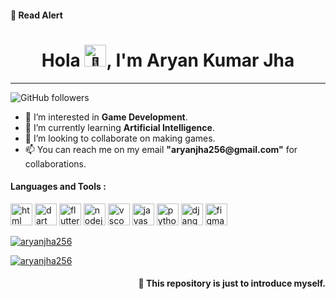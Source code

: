 <h4>💢 Read Alert</h4>
<h1 align="center">Hola <img src="https://media.tenor.com/images/c44f474c9e5f6a56431e6d21d913805d/tenor.gif" alt="👋" height="35"/>, I'm Aryan Kumar Jha</h1>
<hr>

![GitHub followers](https://img.shields.io/github/followers/aryanjha256?logo=GitHub&style=for-the-badge)

<ul>
  <li>👀 I’m interested in <strong>Game Development</strong>.</li>
  <li>🌱 I’m currently learning <strong>Artificial Intelligence</strong>.</li>
  <li>💞️ I’m looking to collaborate on making games.</li>
  <li>📫 You can reach me on my email <strong>"aryanjha256@gmail.com"</strong> for collaborations.</li>
</ul>

<h4>Languages and Tools :</h4>
<p align="left">
<img src="https://www.vectorlogo.zone/logos/w3_html5/w3_html5-ar21.svg" alt="html" height="35"/>
<img src="https://www.vectorlogo.zone/logos/dartlang/dartlang-ar21.svg" alt="dart" height="35"/>
<img src="https://www.vectorlogo.zone/logos/flutterio/flutterio-ar21.svg" alt="flutter" height="35"/>
<img src="https://www.vectorlogo.zone/logos/nodejs/nodejs-horizontal.svg" alt="nodejs" height="35"/>
<img src="https://www.vectorlogo.zone/logos/visualstudio_code/visualstudio_code-ar21.svg" alt="vscode" height="35"/>
<img src="https://www.vectorlogo.zone/logos/javascript/javascript-horizontal.svg" alt="javascript" height="35"/>
<img src="https://www.vectorlogo.zone/logos/python/python-ar21.svg" alt="python" height="35"/>
<img src="https://www.vectorlogo.zone/logos/djangoproject/djangoproject-ar21.svg" alt="django" height="35"/>
<img src="https://www.vectorlogo.zone/logos/figma/figma-ar21.svg" alt="figma" height="35"/>
<p>


<a href="https://github.com/aryanjha256">
  <p align="left"><img  src="https://github-readme-stats.vercel.app/api/top-langs/?username=aryanjha256&layout=compact&hide=html" alt="aryanjha256" /></p>
</a>
<a href="https://github.com/aryanjha256">
 <p align="left"><img src="https://github-readme-stats.vercel.app/api?username=aryanjha256&show_icons=true&theme=light&line_height=27" alt="aryanjha256"/></p>
</a>
<h4 align="right">💢 This repository is just to introduce myself.</h4>
